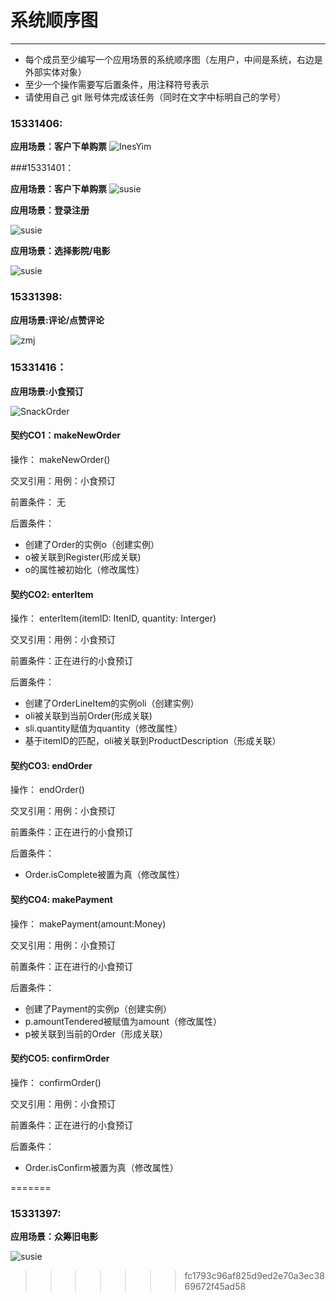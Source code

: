 # 系统顺序图 
-----
* 每个成员至少编写一个应用场景的系统顺序图（左用户，中间是系统，右边是外部实体对象）
* 至少一个操作需要写后置条件，用注释符号表示
* 请使用自己 git 账号体完成该任务（同时在文字中标明自己的学号）

### 15331406:

**应用场景：客户下单购票**
![InesYim](./image/SSD/InesYim_buyTickets_SSD.png)



###15331401：

**应用场景：客户下单购票**
![susie](./image/SSD/15331401-ssd2-创建订单场景.PNG)

**应用场景：登录注册**

![susie](./image/SSD/15331401-ssd1-注册登录场景.PNG)

**应用场景：选择影院/电影**

![susie](./image/SSD/15331401-ssd3-选择电影or影院.PNG)

### 15331398:
**应用场景:评论/点赞评论**

![zmj](https://github.com/SoftwareSAD/Dashboard/blob/master/Inception/image/SSD/MengjieZhang_Comments_SSD.png)


### 15331416：
**应用场景:小食预订**

![SnackOrder](https://github.com/SoftwareSAD/Dashboard/blob/master/img/SystemSequenceDiagram/ssd4-SnackOrder.png)

#### 契约CO1：makeNewOrder
操作： makeNewOrder()

交叉引用：用例：小食预订

前置条件： 无

后置条件： 

- 创建了Order的实例o（创建实例）
- o被关联到Register(形成关联)
- o的属性被初始化（修改属性）

#### 契约CO2: enterItem

操作： enterItem(itemID: ItenID, quantity: Interger)

交叉引用：用例：小食预订

前置条件：正在进行的小食预订

后置条件： 

- 创建了OrderLineItem的实例oli（创建实例）
- oli被关联到当前Order(形成关联)
- sli.quantity赋值为quantity（修改属性）
- 基于itemID的匹配，oli被关联到ProductDescription（形成关联）

#### 契约CO3: endOrder

操作： endOrder()

交叉引用：用例：小食预订

前置条件：正在进行的小食预订

后置条件： 

- Order.isComplete被置为真（修改属性）

#### 契约CO4: makePayment

操作： makePayment(amount:Money)

交叉引用：用例：小食预订

前置条件：正在进行的小食预订

后置条件： 

- 创建了Payment的实例p（创建实例）
- p.amountTendered被赋值为amount（修改属性）
- p被关联到当前的Order（形成关联）

#### 契约CO5: confirmOrder

操作： confirmOrder()

交叉引用：用例：小食预订

前置条件：正在进行的小食预订

后置条件： 

- Order.isConfirm被置为真（修改属性）

=======
### 15331397:   
**应用场景：众筹旧电影**

![susie](./image/SSD/15331397-ssd5-order_old_movie.PNG)
>>>>>>> fc1793c96af825d9ed2e70a3ec3869672f45ad58
